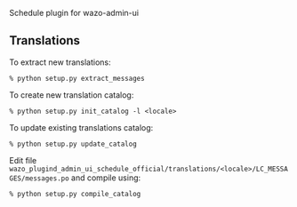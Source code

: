 Schedule plugin for wazo-admin-ui

Translations
------------

To extract new translations:

    % python setup.py extract_messages

To create new translation catalog:

    % python setup.py init_catalog -l <locale>

To update existing translations catalog:

    % python setup.py update_catalog

Edit file `wazo_plugind_admin_ui_schedule_official/translations/<locale>/LC_MESSAGES/messages.po` and compile
using:

    % python setup.py compile_catalog
